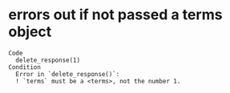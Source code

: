 # errors out if not passed a terms object

    Code
      delete_response(1)
    Condition
      Error in `delete_response()`:
      ! `terms` must be a <terms>, not the number 1.

